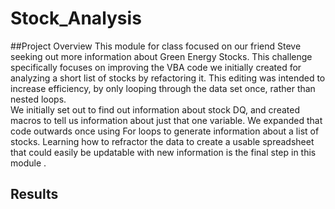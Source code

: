 # Stock_Analysis
##Project Overview 
This module for class focused on our friend Steve seeking out more information about Green Energy Stocks.  This challenge specifically focuses on improving the VBA code we initially created for analyzing a short list of stocks by refactoring it.  This editing was intended to increase efficiency, by only looping through the data set once, rather than nested loops.   
We initially set out to find out information about stock DQ, and created macros to tell us information about just that one variable.  We expanded that code outwards once using For loops to generate information about a list of stocks.  Learning how to refractor the data to create a usable spreadsheet that could easily be updatable with new information is the final step in this module .  
## Results 
